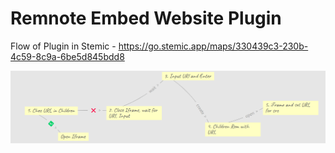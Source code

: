 # Remnote Embed Website Plugin
Flow of Plugin in Stemic - https://go.stemic.app/maps/330439c3-230b-4c59-8c9a-6be5d845bdd8

![test](./Screenshot%202021-12-15%20200728.png)
